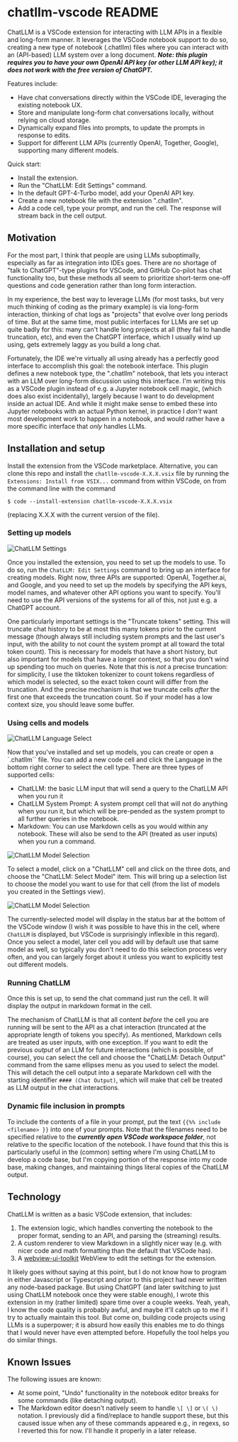 # chatllm-vscode README

ChatLLM is a VSCode extension for interacting with LLM APIs in a flexible and long-form manner.  It leverages the VSCode notebook support to do so, creating a new type of notebook (.chatllm) files where you can interact with an (API-based) LLM system over a long document.  ***Note: this plugin requires you to have your own OpenAI API key (or other LLM API key); it does not work with the free version of ChatGPT.***

Features include:
- Have chat conversations directly within the VSCode IDE, leveraging the existing notebook UX.
- Store and manipulate long-form chat conversations locally, without relying on cloud storage.
- Dynamically expand files into prompts, to update the prompts in response to edits.
- Support for different LLM APIs (currently OpenAI, Together, Google), supporting many different models.

Quick start:
- Install the extension.
- Run the "ChatLLM: Edit Settings" command.
- In the default GPT-4-Turbo model, add your OpenAI API key.
- Create a new notebook file with the extension ".chatllm".
- Add a code cell, type your prompt, and run the cell.  The response will stream back in the cell output.


## Motivation

For the most part, I think that people are using LLMs suboptimally, especially as far as integration into IDEs goes.  There are no shortage of "talk to ChatGPT"-type plugins for VSCode, and GitHub Co-pilot has chat functionality too, but these methods all seem to prioritize short-term one-off questions and code generation rather than long form interaction.

In my experience, the best way to leverage LLMs (for most tasks, but very much thinking of coding as the primary example) is via long-form interaction, thinking of chat logs as "projects" that evolve over long periods of time.  But at the same time, most public interfaces for LLMs are set up quite badly for this: many can't handle long projects at all (they fail to handle truncation, etc), and even the ChatGPT interface, which I usually wind up using, gets extremely laggy as you build a long chat.

Fortunately, the IDE we're virtually all using already has a perfectly good interface to accomplish this goal: the notebook interface.  This plugin defines a new notebook type, the ".chatllm" notebook, that lets you interact with an LLM over long-form discussion using this interface.  I'm writing this as a VSCode plugin instead of e.g. a Jupyter notebook cell magic, (which does also exist incidentally), largely because I want to do development inside an actual IDE.  And while it might make sense to embed these into Jupyter notebooks with an actual Python kernel, in practice I _don't_ want most development work to happen in a notebook, and would rather have a more specific interface that _only_ handles LLMs.

## Installation and setup

Install the extension from the VSCode marketplace. Alternative, you can clone this repo and install the `chatllm-vscode-X.X.X.vsix` file by running the `Extensions: Install from VSIX...` command from within VSCode, on from the command line with the command
```
$ code --install-extension chatllm-vscode-X.X.X.vsix
```
(replacing X.X.X with the current version of the file).

### Setting up models

![ChatLLM Settings](assets/settings.png)

Once you installed the extension, you need to set up the models to use. To do so, run the `ChatLLM: Edit Settings` command to bring up an interface for creating models.  Right now, three APIs are supported: OpenAI, Together.ai, and Google, and you need to set up the models by specifying the API keys, model names, and whatever other API options you want to specify.  You'll need to use the API versions of the systems for all of this, not just e.g. a ChatGPT account.  

One particularly important settings is the "Truncate tokens" setting.  This will truncate chat history to be at most this many tokens prior to the current message (though always still including system prompts and the last user's input, with the ability to not count the system prompt at all toward the total token count).  This is necessary for models that have a short history, but also important for models that have a longer context, so that you don't wind up spending too much on queries.  Note that this is _not_ a precise truncation: for simplicity, I use the tiktoken tokenizer to count tokens regardless of which model is selected, so the exact token count will differ from the truncation.  And the precise mechanism is that we truncate cells _after_ the first one that exceeds the truncation count.  So if your model has a low context size, you should leave some buffer.


### Using cells and models

![ChatLLM Language Select](assets/languages.png)

Now that you've installed and set up models, you can create or open a `.chatllm`` file.  You can add a new code cell and click the Language in the bottom right corner to select the cell type.  There are three types of supported cells:
  - ChatLLM: the basic LLM input that will send a query to the ChatLLM API when you run it
  - ChatLLM System Prompt: A system prompt cell that will not do anything when you run it, but which will be pre-pended as the system prompt to all further queries in the notebook.
  - Markdown: You can use Markdown cells as you would within any notebook.  These will also be send to the API (treated as user inputs) when you run a command.

![ChatLLM Model Selection](assets/select_model.png)

To select a model, click on a "ChatLLM" cell and click on the three dots, and choose the "ChatLLM: Select Model" item.  This will bring up a selection list to choose the model you want to use for that cell (from the list of models you created in the Settings view).

![ChatLLM Model Selection](assets/select_model2.png)

The currently-selected model will display in the status bar at the bottom of the VSCode window (I wish it was possible to have this in the cell, where `ChatLLM` is displayed, but VSCode is surprisingly inflexible in this regard).  Once you select a model, later cell you add will by default use that same model as well, so typically you don't need to do this selection process very often, and you can largely forget about it unless you want to explicitly test out different models.

### Running ChatLLM

Once this is set up, to send the chat command just run the cell.  It will display the output in markdown format in the cell.

The mechanism of ChatLLM is that all content _before_ the cell you are running will be sent to the API as a chat interaction (truncated at the appropriate length of tokens you specify).  As mentioned, Markdown cells are treated as user inputs, with one exception.  If you want to edit the previous _output_ of an LLM for future interactions (which is possible, of course), you can select the cell and choose the "ChatLLM: Detach Output" command from the same ellipses menu as you used to select the model.  This will detach the cell output into a separate Markdown cell with the starting identifier `#### (Chat Output)`, which will make that cell be treated as LLM output in the chat interactions.

### Dynamic file inclusion in prompts

To include the contents of a file in your prompt, put the text `{{%% include <filename> }}` into one of your prompts.  Note that the filenames need to be specified relative to the ***currently open VSCode workspace folder***, not relative to the specific location of the notebook.  I have found that this this is particularly useful in the (common) setting where I'm using ChatLLM to develop a code base, but I'm copying portion of the response into my code base, making changes, and maintaining things literal copies of the ChatLLM output.

## Technology

ChatLLM is written as a basic VSCode extension, that includes:
 1. The extension logic, which handles converting the notebook to the proper format, sending to an API, and parsing the (streaming) results.
 2. A custom renderer to view Markdown in a slightly nicer way (e.g. with nicer code and math formatting than the default that VSCode has).
 3. A [webview-ui-toolkit](https://github.com/microsoft/vscode-webview-ui-toolkit) WebView to edit the settings for the extension.

It likely goes without saying at this point, but I do not know how to program in either Javascript or Typescript and prior to this project had never written any node-based package.  But using ChatGPT (and later switching to just using ChatLLM notebook once they were stable enough), I wrote this extension in my (rather limited) spare time over a couple weeks.  Yeah, yeah, I know the code quality is probably awful, and maybe it'll catch up to me if I try to actually maintain this tool.  But come on, building code projects using LLMs is a superpower; it is absurd how easily this enables me to do things that I would never have even attempted before.  Hopefully the tool helps you do similar things.

## Known Issues

The following issues are known:
- At some point, "Undo" functionality in the notebook editor breaks for some commands (like detaching output).
- The Markdown editor doesn't natively seem to handle `\[ \]` or `\( \)` notation.  I previously did a find/replace to handle support these, but this caused issue when any of these commands appeared e.g., in regexs, so I reverted this for now.  I'll handle it properly in a later release.



